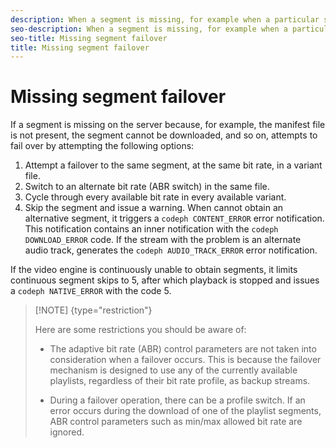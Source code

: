 ```yaml
---
description: When a segment is missing, for example when a particular segment fails to download, attempts to recover through a variety of failover attempts. If it cannot recover, it issues an error.
seo-description: When a segment is missing, for example when a particular segment fails to download, attempts to recover through a variety of failover attempts. If it cannot recover, it issues an error.
seo-title: Missing segment failover
title: Missing segment failover
---
```


# Missing segment failover

If a segment is missing on the server because, for example, the manifest file is not present, the segment cannot be downloaded, and so on,  attempts to fail over by attempting the following options:

1. Attempt a failover to the same segment, at the same bit rate, in a variant file.
1. Switch to an alternate bit rate (ABR switch) in the same file.
1. Cycle through every available bit rate in every available variant.
1. Skip the segment and issue a warning.
When  cannot obtain an alternative segment, it triggers a `codeph CONTENT_ERROR` error notification. This notification contains an inner notification with the `codeph DOWNLOAD_ERROR` code. If the stream with the problem is an alternate audio track,  generates the `codeph AUDIO_TRACK_ERROR` error notification.

If the video engine is continuously unable to obtain segments, it limits continuous segment skips to 5, after which playback is stopped and  issues a `codeph NATIVE_ERROR` with the code 5.

>[!NOTE] {type="restriction"}
>
>Here are some restrictions you should be aware of:
>* The adaptive bit rate (ABR) control parameters are not taken into consideration when a failover occurs.
>  This is because the failover mechanism is designed to use any of the currently available playlists, regardless of their bit rate profile, as backup streams.
>  
>  
>* During a failover operation, there can be a profile switch.
>  If an error occurs during the download of one of the playlist segments, ABR control parameters such as min/max allowed bit rate are ignored.
>  
>  
>
>
